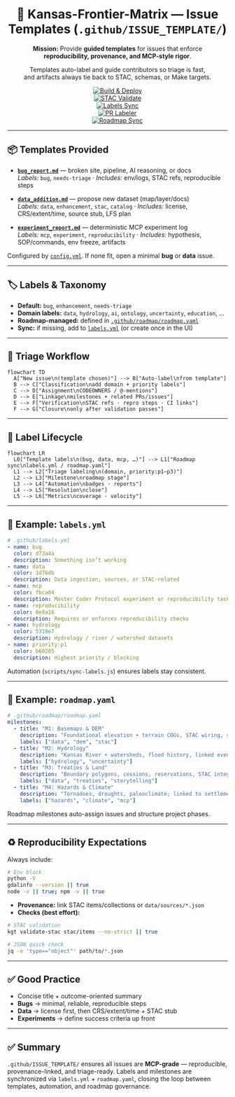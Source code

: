 <div align="center">

# 📝 Kansas-Frontier-Matrix — Issue Templates (`.github/ISSUE_TEMPLATE/`)

**Mission:** Provide **guided templates** for issues that enforce  
**reproducibility, provenance, and MCP-style rigor**.  

Templates auto-label and guide contributors so triage is fast,  
and artifacts always tie back to STAC, schemas, or Make targets.  

[![Build & Deploy](https://github.com/bartytime4life/Kansas-Frontier-Matrix/actions/workflows/site.yml/badge.svg)](../../.github/workflows/site.yml)  
[![STAC Validate](https://github.com/bartytime4life/Kansas-Frontier-Matrix/actions/workflows/stac-validate.yml/badge.svg)](../../.github/workflows/stac-validate.yml)  
[![Labels Sync](https://github.com/bartytime4life/Kansas-Frontier-Matrix/actions/workflows/labels.yml/badge.svg)](../../.github/workflows/labels.yml)  
[![PR Labeler](https://github.com/bartytime4life/Kansas-Frontier-Matrix/actions/workflows/pr-labeler.yml/badge.svg)](../../.github/workflows/pr-labeler.yml)  
[![Roadmap Sync](https://github.com/bartytime4life/Kansas-Frontier-Matrix/actions/workflows/roadmap.yml/badge.svg)](../../.github/workflows/roadmap.yml)  

</div>

---

## 📦 Templates Provided

- **[`bug_report.md`](./bug_report.md)** — broken site, pipeline, AI reasoning, or docs  
  _Labels:_ `bug`, `needs-triage` · _Includes:_ env/logs, STAC refs, reproducible steps  

- **[`data_addition.md`](./data_addition.md)** — propose new dataset (map/layer/docs)  
  _Labels:_ `data`, `enhancement`, `stac`, `catalog` · _Includes:_ license, CRS/extent/time, source stub, LFS plan  

- **[`experiment_report.md`](./experiment_report.md)** — deterministic MCP experiment log  
  _Labels:_ `mcp`, `experiment`, `reproducibility` · _Includes:_ hypothesis, SOP/commands, env freeze, artifacts  

Configured by [`config.yml`](./config.yml). If none fit, open a minimal **bug** or **data** issue.

---

## 🏷️ Labels & Taxonomy

- **Default:** `bug`, `enhancement`, `needs-triage`  
- **Domain labels:** `data`, `hydrology`, `ai`, `ontology`, `uncertainty`, `education`, …  
- **Roadmap-managed:** defined in [`.github/roadmap/roadmap.yaml`](../roadmap/roadmap.yaml)  
- **Sync:** if missing, add to [`labels.yml`](../labels.yml) (or create once in the UI)  

---

## 🔎 Triage Workflow

```mermaid
flowchart TD
  A["New issue\n(template chosen)"] --> B["Auto-label\nfrom template"]
  B --> C["Classification\nadd domain + priority labels"]
  C --> D["Assignment\nCODEOWNERS / @-mentions"]
  D --> E["Linkage\nmilestones + related PRs/issues"]
  E --> F["Verification\nSTAC refs · repro steps · CI links"]
  F --> G["Closure\nonly after validation passes"]
````

<!-- END OF MERMAID -->

---

## 🔖 Label Lifecycle

```mermaid
flowchart LR
  L0["Template labels\n(bug, data, mcp, …)"] --> L1["Roadmap sync\nlabels.yml / roadmap.yaml"]
  L1 --> L2["Triage labeling\n(domain, priority:p1–p3)"]
  L2 --> L3["Milestone\nroadmap stage"]
  L3 --> L4["Automation\nbadges · reports"]
  L4 --> L5["Resolution\nclose"]
  L5 --> L6["Metrics\ncoverage · velocity"]
```

<!-- END OF MERMAID -->

---

## 📑 Example: `labels.yml`

```yaml
# .github/labels.yml
- name: bug
  color: d73a4a
  description: Something isn’t working
- name: data
  color: 1d76db
  description: Data ingestion, sources, or STAC-related
- name: mcp
  color: fbca04
  description: Master Coder Protocol experiment or reproducibility task
- name: reproducibility
  color: 0e8a16
  description: Requires or enforces reproducibility checks
- name: hydrology
  color: 5319e7
  description: Hydrology / river / watershed datasets
- name: priority:p1
  color: b60205
  description: Highest priority / blocking
```

Automation (`scripts/sync-labels.js`) ensures labels stay consistent.

---

## 📑 Example: `roadmap.yaml`

```yaml
# .github/roadmap/roadmap.yaml
milestones:
  - title: "M1: Basemaps & DEM"
    description: "Foundational elevation + terrain COGs, STAC wiring, site baseline."
    labels: ["data", "dem", "stac"]
  - title: "M2: Hydrology"
    description: "Kansas River + watersheds, flood history, linked events."
    labels: ["hydrology", "uncertainty"]
  - title: "M3: Treaties & Land"
    description: "Boundary polygons, cessions, reservations, STAC integration."
    labels: ["data", "treaties", "storytelling"]
  - title: "M4: Hazards & Climate"
    description: "Tornadoes, droughts, paleoclimate; linked to settlement events."
    labels: ["hazards", "climate", "mcp"]
```

Roadmap milestones auto-assign issues and structure project phases.

---

## ♻️ Reproducibility Expectations

Always include:

```bash
# Env block
python -V
gdalinfo --version || true
node -v || true; npm -v || true
```

* **Provenance:** link STAC items/collections or `data/sources/*.json`
* **Checks (best effort):**

```bash
# STAC validation
kgt validate-stac stac/items --no-strict || true

# JSON quick check
jq -e 'type=="object"' path/to/*.json
```

---

## ✅ Good Practice

* Concise title + outcome-oriented summary
* **Bugs** → minimal, reliable, reproducible steps
* **Data** → license first, then CRS/extent/time + STAC stub
* **Experiments** → define success criteria up front

---

## ✅ Summary

`.github/ISSUE_TEMPLATE/` ensures all issues are **MCP-grade** — reproducible, provenance-linked, and triage-ready.
Labels and milestones are synchronized via `labels.yml` + `roadmap.yaml`, closing the loop between templates, automation, and roadmap governance.
